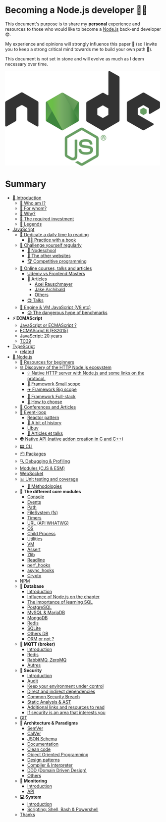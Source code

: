 # Becoming a Node.js developer 🐢🚀

This document's purpose is to share my **personal** experience and resources to those who would like to
become a [Node.js](https://nodejs.org/fr/) back-end developer 😎.

My experience and opinions will strongly influence this paper 👿 (so I invite you to keep a strong critical mind towards me to build your own path 🐤).

This document is not set in stone and will evolve as much as I deem necessary over time.

<img src="../assets/nodejs_logo.png" alt="Logo de Node.js" width="500">

# Summary

- [👋 Introduction](./chapters/introduction/introduction.md)
    - [👀 Who am I?](./chapters/introduction/introduction.md#-Who-am-I-)
    - [👊 For whom?](./chapters/introduction/introduction.md#-For-whom-)
    - [💬 Why?](./chapters/introduction/introduction.md#-Why-)
    - [😬 The required investment](./chapters/introduction/introduction.md#-The-required-investment-)
    - [📌 Legends](./chapters/introduction/introduction.md#📌-legends)
- [JavaScript](./chapters/javascript/introduction.md)
  - [📕 Dedicate a daily time to reading](./chapters/javascript/reading.md)
    - [📖📐 Practice with a book](./chapters/javascript/reading.md#📖📐-practice-with-a-book)
  - [💪 Challenge yourself regularly](./chapters/javascript/challenge.md)
    - [🏫 Nodeschool](./chapters/javascript/challenge.md#🏫-nodeschool)
    - [🔎 The other websites](./chapters/javascript/challenge.md#🔎-the-other-websites)
    - [🏆 Competitive programming](./chapters/javascript/challenge.md#🏆-competitive-programming)
  - [🌌 Online courses, talks and articles](./chapters/javascript/online-courses-talks-articles.md)
    - [Udemy vs Frontend Masters](./chapters/javascript/online-courses-talks-articles.md#udemy-vs-frontend-masters)
    - [📄 Articles](./chapters/javascript/online-courses-talks-articles.md#📄-articles)
      - [Axel Rauschmayer](./chapters/javascript/online-courses-talks-articles.md#uaxel-rauschmayeru)
      - [Jake Archibald](./chapters/javascript/online-courses-talks-articles.md#ujake-archibaldu)
      - [Others](./chapters/javascript/online-courses-talks-articles.md#uother-articlesu)
    - [📺 Talks](./chapters/javascript/online-courses-talks-articles.md#📺-talks)
  - [🔧 Engine & VM JavaScript (V8 etc)](./chapters/javascript/VM.md)
    - [😡 The dangerous hype of benchmarks](./chapters/javascript/VM.md#😡-the-dangerous-hype-of-benchmarks)
- **⚡ ECMAScript**
  - [JavaScript or ECMAScript ?](./chapters/ecmascript/javascript-or-ecmascript.md)
  - [ECMAScript 6 (ES2015)](./chapters/ecmascript/ecmascript-6.md)
  - [JavaScript: 20 years](./chapters/ecmascript/javascript-20years.md)
  - [TC39](./chapters/ecmascript/tc39.md)
- [TypeScript](./chapters/typescript/introduction.md)
  - [related](./chapters/typescript/README.md)
- [🐢 Node.js](./chapters/nodejs/introduction.md)
  - [🐥 Resources for beginners](./chapters/nodejs/beginners-resources.md)
  - [🌐 Discovery of the HTTP Node.js ecosystem](./chapters/nodejs/node-http-ecosystem.md#🚣-introduction)
    - [💡 Native HTTP server with Node.js and some links on the protocol.](./chapters/nodejs/node-http-ecosystem.md#💡-native-http-server-with-nodejs-and-some-links-on-the-protocol)
    - [🚁 Framework Small scope](./chapters/nodejs/node-http-ecosystem.md#🚁-framework-small-scope)
    - [✈️ Framework Big scope](./chapters/nodejs/node-http-ecosystem.md#✈️-framework-big-scope)
    - [🌠 Framework Full-stack](./chapters/nodejs/node-http-ecosystem.md#🌠-framework-full-stack)
    - [🎯 How to choose](./chapters/nodejs/node-http-ecosystem.md#🎯-how-to-choose)
  - [📰 Conferences and Articles](./chapters/nodejs/conf-and-articles.md)
  - [🎡 Event-loop](./chapters/nodejs/event-loop.md#introduction)
    - [Reactor pattern](./chapters/nodejs/event-loop.md#reactor-pattern)
    - [🎥 A bit of history](./chapters/nodejs/event-loop.md#🎥-a-bit-of-history)
    - [Libuv](./chapters/nodejs/event-loop.md#libuv)
    - [📜 Articles et talks](./chapters/nodejs/event-loop.md#📜-articles-et-talks)
  - [👽 Native API (native addon creation in C and C++)](./chapters/nodejs/native-api.md)
  - [📟 CLI](./chapters/nodejs/cli.md)
  - [📦 Packages](./chapters/nodejs/packages.md)
  - [🔍 Debugging & Profiling](./chapters/nodejs/debugging-and-profiling.md)
  - [Modules (CJS & ESM)](./chapters/nodejs/modules.md)
  - [WebSocket](./chapters/nodejs/websocket.md)
  - [📊 Unit testing and coverage](./chapters/nodejs/unit-testing-and-coverage.md)
    - [💃 Méthodologies](./chapters/nodejs/unit-testing-and-coverage.md#💃-méthodologies)
  - **🌟 The different core modules**
    - [Console](chapters/nodejs/core-modules/console.md)
    - [Events](chapters/nodejs/core-modules/events.md)
    - [Path](chapters/nodejs/core-modules/path.md)
    - [FileSystem (fs)](chapters/nodejs/core-modules/fs.md)
    - [Timers](chapters/nodejs/core-modules/timers.md)
    - [URL (API WHATWG)](chapters/nodejs/core-modules/url.md)
    - [OS](chapters/nodejs/core-modules/os.md)
    - [Child Process](chapters/nodejs/core-modules/child_process.md)
    - [Utilities](chapters/nodejs/core-modules/utilities.md)
    - [VM](chapters/nodejs/core-modules/vm.md)
    - [Assert](chapters/nodejs/core-modules/assert.md)
    - [Zlib](chapters/nodejs/core-modules/zlib.md)
    - [Readline](chapters/nodejs/core-modules/readline.md)
    - [perf_hooks](chapters/nodejs/core-modules/perf_hooks.md)
    - [async_hooks](chapters/nodejs/core-modules/async_hooks.md)
    - [Crypto](chapters/nodejs/core-modules/crypto.md)
  - [NPM](chapters/nodejs/npm-package-archive.md)
  - **💾 Database**
    - [Introduction](chapters/database/introduction.md)
    - [Influence of Node.js on the chapter](chapters/database/influence-node.md)
    - [The importance of learning SQL](chapters/database/learning-sql.md)
    - [PostgreSQL](chapters/database/postgres.md)
    - [MySQL & MariaDB](chapters/database/mysql-mariadb.md)
    - [MongoDB](chapters/database/mongodb.md)
    - [Redis](chapters/database/redis.md)
    - [SQLite](chapters/database/sqlite.md)
    - [Others DB](chapters/database/other-db.md)
    - [ORM or not ?](chapters/database/orm.md)
  - **📡 MQTT (broker)**
    - [Introduction](chapters/mqtt/introduction.md)
    - [Redis](chapters/mqtt/redis.md)
    - [RabbitMQ, ZeroMQ](chapters/mqtt/rabbitMQ-zeroMQ.md)
    - [Autres](chapters/mqtt/others.md)
  - **🔐 Security**
    - [Introduction](chapters/security/introduction.md)
    - [Audit](chapters/security/audit.md)
    - [Keep your environment under control](chapters/security/environment.md)
    - [Direct and indirect dependencies](chapters/security/dependencies.md)
    - [Common Security Breach](chapters/security/common-breach.md)
    - [Static Analysis & AST](chapters/security/ast.md)
    - [Additional links and resources to read](chapters/security/link-resources.md)
    - [If security is an area that interests you](chapters/security/interested.md)
  - [GIT](chapters/git/git.md)
  - **🌇 Architecture & Paradigms**
    - [SemVer](chapters/architecture/semver.md)
    - [CalVer](chapters/architecture/calver.md)
    - [JSON Schema](chapters/architecture/json-schema.md)
    - [Documentation](chapters/architecture/documentation.md)
    - [Clean code](chapters/architecture/clean-code.md)
    - [Object Oriented Programming](chapters/architecture/object-oriented-programming.md)
    - [Design patterns](chapters/architecture/design-pattern.md)
    - [Compiler & Interpreter](chapters/architecture/compiler-interpreter.md)
    - [DDD (Domain Driven Design)](chapters/architecture/domain-driven-design.md)
    - [Others](chapters/architecture/others.md)
  - **🔬 Monitoring**
    - [Introduction](chapters/monitoring/introduction.md)
    - [API](chapters/monitoring/introduction.md#api)
  - **💻 System**
    - [Introduction](chapters/system/introduction.md)
    - [Scripting: Shell, Bash & Powershell](chapters/system/scripting.md)
  - [Thanks](chapters/thanks/thanks.md)